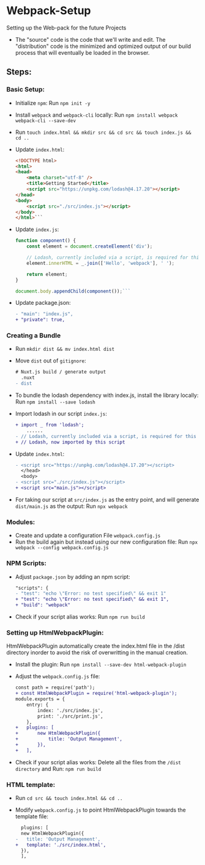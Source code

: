 # Webpack-Setup
Setting up the Web-pack for the future Projects

- The "source" code is the code that we'll write and edit. The "distribution" code is the minimized and optimized output of our build process that will eventually be loaded in the browser.

## Steps:

### Basic Setup:

- Initialize `npm`: Run `npm init -y`
- Install `webpack` and  `webpack-cli` locally: Run `npm install webpack webpack-cli --save-dev`
- Run `touch index.html && mkdir src && cd src && touch index.js && cd ..`
- Update `index.html`:

    ```html
    <!DOCTYPE html>
    <html>
    <head>
        <meta charset="utf-8" />
        <title>Getting Started</title>
        <script src="https://unpkg.com/lodash@4.17.20"></script>
    </head>
    <body>
        <script src="./src/index.js"></script>
    </body>
    </html>```

- Update `index.js`:

    ```js
    function component() {
        const element = document.createElement('div');
    
        // Lodash, currently included via a script, is required for this line to work
        element.innerHTML = _.join(['Hello', 'webpack'], ' ');
    
        return element;
    }
    
    document.body.appendChild(component());```

- Update package.json:

    ```diff
    - "main": "index.js",
    + "private": true,
    ```
### Creating a Bundle

- Run `mkdir dist && mv index.html dist`
- Move `dist` out of `gitignore`:
  
  ```diff
  # Nuxt.js build / generate output
    .nuxt
  - dist
  ```

- To bundle the lodash dependency with index.js, install the library locally: Run `npm install --save lodash`
- Import lodash in our script `index.js`:
  
  ```diff
  + import _ from 'lodash';
      ......
  - // Lodash, currently included via a script, is required for this line to work
  + // Lodash, now imported by this script
  ```

- Update `index.html`:
  
  ```diff
  - <script src="https://unpkg.com/lodash@4.17.20"></script>
    </head>
    <body>
  - <script src="./src/index.js"></script>
  + <script src="main.js"></script>
  ```

- For taking our script at `src/index.js` as the entry point, and will generate `dist/main.js` as the output: Run `npx webpack`

### Modules:

- Create and update a configuration File `webpack.config.js`
- Run the build again but instead using our new configuration file: Run `npx webpack --config webpack.config.js`

### NPM Scripts:

- Adjust `package.json` by adding an npm script:

    ```diff
    "scripts": {
    - "test": "echo \"Error: no test specified\" && exit 1"
    + "test": "echo \"Error: no test specified\" && exit 1",
    + "build": "webpack"
    ```
- Check if your script alias works: Run `npm run build`

### Setting up HtmlWebpackPlugin:
  HtmlWebpackPlugin automatically create the index.html file in the /dist directory inorder to avoid the risk of overwritting in the manual creation.

- Install the plugin: Run `npm install --save-dev html-webpack-plugin`
- Adjust the `webpack.config.js` file:

    ```diff
    const path = require('path');
    + const HtmlWebpackPlugin = require('html-webpack-plugin');
    module.exports = {
        entry: {
            index: './src/index.js',
            print: './src/print.js',
        },
    +   plugins: [
    +       new HtmlWebpackPlugin({
    +           title: 'Output Management',
    +       }),
    +   ],
    ```

- Check if your script alias works: Delete all the files from the `/dist directory` and Run:
`npm run build`

### HTML template:

- Run `cd src && touch index.html && cd ..`
- Modify `webpack.config.js` to point HtmlWebpackPlugin towards the template file:
  
  ```diff
    plugins: [
    new HtmlWebpackPlugin({
  -   title: 'Output Management',
  +   template: './src/index.html',
    }),
    ],
  ```


  
